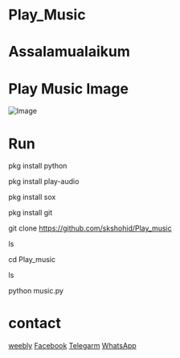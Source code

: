 # Play_Music

# Assalamualaikum
# Play Music Image

![Image](https://user-images.githubusercontent.com/122220484/221755724-308f7446-75f9-4009-b98e-2c6f27eec1f1.jpg)


# Run

pkg install python

pkg install play-audio

pkg install sox

pkg install git

git clone https://github.com/skshohid/Play_music

ls

cd Play_music

ls

python music.py


# contact
[weebly](https://skofficiall.weebly.com)
[Facebook](https://web.facebook.com/skshohids0337)
[Telegarm](https://t.me/skofficialltm)
[WhatsApp](https://chat.whatsapp.com/KuRAdn1XDbgGW8SDT2K2Hg)
